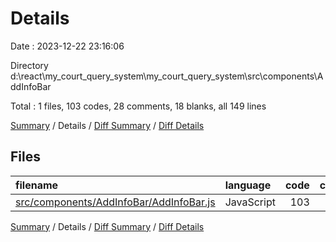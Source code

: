 # Details

Date : 2023-12-22 23:16:06

Directory d:\\react\\my_court_query_system\\my_court_query_system\\src\\components\\AddInfoBar

Total : 1 files,  103 codes, 28 comments, 18 blanks, all 149 lines

[Summary](results.md) / Details / [Diff Summary](diff.md) / [Diff Details](diff-details.md)

## Files
| filename | language | code | comment | blank | total |
| :--- | :--- | ---: | ---: | ---: | ---: |
| [src/components/AddInfoBar/AddInfoBar.js](/src/components/AddInfoBar/AddInfoBar.js) | JavaScript | 103 | 28 | 18 | 149 |

[Summary](results.md) / Details / [Diff Summary](diff.md) / [Diff Details](diff-details.md)